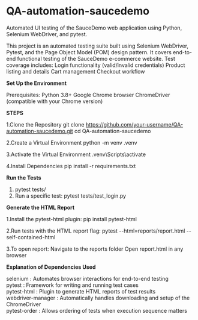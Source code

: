 # QA-automation-saucedemo
Automated UI testing of the SauceDemo web application using Python, Selenium WebDriver, and pytest.

This project is an automated testing suite built using Selenium WebDriver, Pytest, and the Page Object Model (POM) design pattern. It covers end-to-end functional testing of the SauceDemo e-commerce website. Test coverage includes:
  Login functionality (valid/invalid credentials)
  Product listing and details
  Cart management
  Checkout workflow

**Set Up the Environment**

Prerequisites:
  Python 3.8+
  Google Chrome browser
  ChromeDriver (compatible with your Chrome version)

**STEPS**

1.Clone the Repository
  git clone https://github.com/your-username/QA-automation-saucedemo.git
  cd QA-automation-saucedemo

2.Create a Virtual Environment
  python -m venv .venv

3.Activate the Virtual Environment
  .venv\Scripts\activate

 4.Install Dependencies
   pip install -r requirements.txt

 **Run the Tests**   
 
 1. pytest tests/
 2. Run a specific test: pytest tests/test_login.py

**Generate the HTML Report**

1.Install the pytest-html plugin:
    pip install pytest-html
    
2.Run tests with the HTML report flag:
    pytest --html=reports/report.html --self-contained-html
    
3.To open report:
    Navigate to the reports folder
    Open report.html in any browser
    
**Explanation of Dependencies Used**

selenium : Automates browser interactions for end-to-end testing                               
pytest : Framework for writing and running test cases                                        
pytest-html : Plugin to generate HTML reports of test results                                     
webdriver-manager : Automatically handles downloading and setup of the ChromeDriver                     
pytest-order : Allows ordering of tests when execution sequence matters                            


    
  

